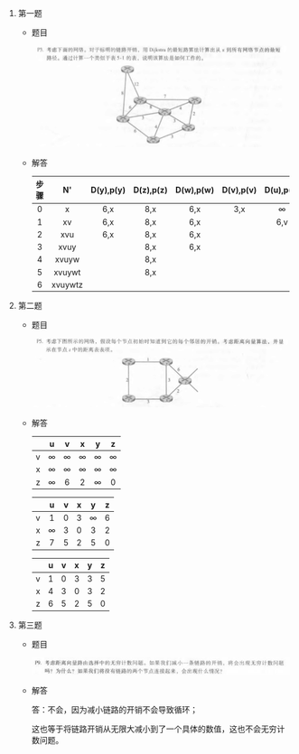 1. 第一题

   * 题目

     ![p3](pic\p3.png)

   * 解答

     | 步骤 |   N'    | D(y),p(y) | D(z),p(z) | D(w),p(w) | D(v),p(v) | D(u),p(u) | D(t),p(t) |
     | :--: | :-----: | :-------: | :-------: | :-------: | :-------: | :-------: | :-------: |
     |  0   |    x    |    6,x    |    8,x    |    6,x    |    3,x    |     ∞     |     ∞     |
     |  1   |   xv    |    6,x    |    8,x    |    6,x    |           |    6,v    |    7,v    |
     |  2   |   xvu   |    6,x    |    8,x    |    6,x    |           |           |    7,v    |
     |  3   |  xvuy   |           |    8,x    |    6,x    |           |           |    7,v    |
     |  4   |  xvuyw  |           |    8,x    |           |           |           |    7,v    |
     |  5   | xvuywt  |           |    8,x    |           |           |           |           |
     |  6   | xvuywtz |           |           |           |           |           |           |
     
     

2. 第二题

   * 题目

     ![p5](pic\p5.png)

   * 解答

     |      |  u   |  v   |  x   |  y   |  z   |
     | :--: | :--: | :--: | :--: | :--: | :--: |
     |  v   |  ∞   |  ∞   |  ∞   |  ∞   |  ∞   |
     |  x   |  ∞   |  ∞   |  ∞   |  ∞   |  ∞   |
     |  z   |  ∞   |  6   |  2   |  ∞   |  0   |

     |      |  u   |  v   |  x   |  y   |  z   |
     | :--: | :--: | :--: | :--: | :--: | :--: |
     |  v   |  1   |  0   |  3   |  ∞   |  6   |
     |  x   |  ∞   |  3   |  0   |  3   |  2   |
     |  z   |  7   |  5   |  2   |  5   |  0   |

     |      |  u   |  v   |  x   |  y   |  z   |
     | :--: | :--: | :--: | :--: | :--: | :--: |
     |  v   |  1   |  0   |  3   |  3   |  5   |
     |  x   |  4   |  3   |  0   |  3   |  2   |
     |  z   |  6   |  5   |  2   |  5   |  0   |

     

3. 第三题

   * 题目

     ![p9](pic\p9.jpg)

   * 解答

        答：不会，因为减小链路的开销不会导致循环；

     ​           这也等于将链路开销从无限大减小到了一个具体的数值，这也不会无穷计数问题。